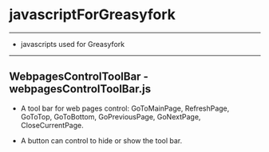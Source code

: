 # javascriptForGreasyfork

***************************************************

* javascripts used for Greasyfork

***************************************************

## WebpagesControlToolBar - webpagesControlToolBar.js

* A tool bar for web pages control: GoToMainPage, RefreshPage, GoToTop, GoToBottom, GoPreviousPage, GoNextPage, CloseCurrentPage.

* A button can control to hide or show the tool bar.
